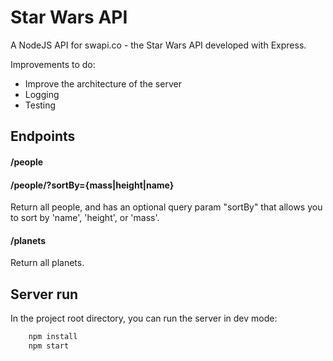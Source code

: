 # Star Wars API

A NodeJS API for swapi.co - the Star Wars API developed with Express.

Improvements to do:
- Improve the architecture of the server
- Logging
- Testing

## Endpoints 

#### /people
#### /people/?sortBy={mass|height|name}

Return all people, and has an optional query param "sortBy" that allows you to sort by 'name', 'height', or 'mass'.

#### /planets

Return all planets.

## Server run

In the project root directory, you can run the server in dev mode:

~~~bash
	npm install
	npm start
~~~
